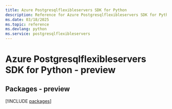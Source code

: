 ```yaml
---
title: Azure Postgresqlflexibleservers SDK for Python
description: Reference for Azure Postgresqlflexibleservers SDK for Python
ms.date: 03/18/2025
ms.topic: reference
ms.devlang: python
ms.service: postgresqlflexibleservers
---
```

# Azure Postgresqlflexibleservers SDK for Python - preview
## Packages - preview
[!INCLUDE [packages](postgresqlflexibleservers-index.md)]